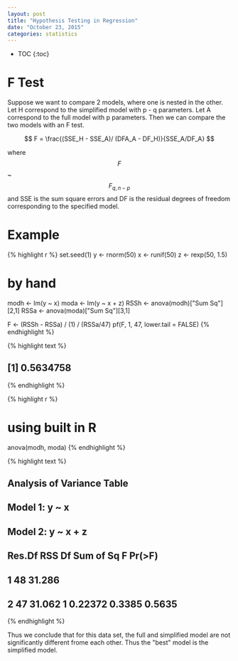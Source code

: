 ```yaml
---
layout: post
title: "Hypothesis Testing in Regression"
date: "October 23, 2015"
categories: statistics
---
```


* TOC
{:toc}



# F Test
Suppose we want to compare 2 models, where one is nested in the other. Let H correspond to the simplified model with p - q parameters. Let A correspond to the full model with p parameters. Then we can compare the two models with an F test.

$$ F = \frac{(SSE_H - SSE_A)/ (DFA_A - DF_H)}{SSE_A/DF_A} $$

where $$ F $$ ~ $$ F_{q, n - p} $$ and SSE is the sum square errors and DF is the residual degrees of freedom corresponding to the specified model.

# Example

{% highlight r %}
set.seed(1)
y <- rnorm(50)
x <- runif(50)
z <- rexp(50, 1.5)

# by hand
modh <- lm(y ~ x)
moda <- lm(y ~ x + z)
RSSh <- anova(modh)["Sum Sq"][2,1]
RSSa <- anova(moda)["Sum Sq"][3,1]

F <- (RSSh - RSSa) / (1) / (RSSa/47)
pf(F, 1, 47, lower.tail = FALSE)
{% endhighlight %}



{% highlight text %}
## [1] 0.5634758
{% endhighlight %}



{% highlight r %}
# using built in R
anova(modh, moda)
{% endhighlight %}



{% highlight text %}
## Analysis of Variance Table
## 
## Model 1: y ~ x
## Model 2: y ~ x + z
##   Res.Df    RSS Df Sum of Sq      F Pr(>F)
## 1     48 31.286                           
## 2     47 31.062  1   0.22372 0.3385 0.5635
{% endhighlight %}

Thus we conclude that for this data set, the full and simplified model are not significantly different frome each other. Thus the "best" model is the simplified model.
